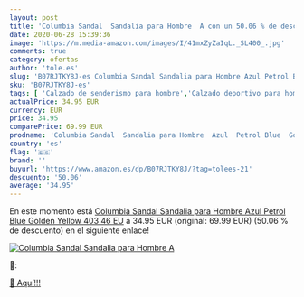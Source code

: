 ```yaml
---
layout: post
title: 'Columbia Sandal  Sandalia para Hombre  A con un 50.06 % de descuento'
date: 2020-06-28 15:39:36
image: 'https://m.media-amazon.com/images/I/41mxZyZaIqL._SL400_.jpg'
comments: true
category: ofertas
author: 'tole.es'
slug: 'B07RJTKY8J-es Columbia Sandal Sandalia para Hombre Azul Petrol Blue...'
sku: 'B07RJTKY8J-es'
tags: [ 'Calzado de senderismo para hombre','Calzado deportivo para hombre','Chanclas y sandalias de piscina para hombre','Zapatillas de senderismo para hombre','Zapatillas y calzado deportivo para hombre','Zapatos','Zapatos para hombre','Zapatos y complementos','sandalia', ]
actualPrice: 34.95 EUR
currency: EUR
price: 34.95
comparePrice: 69.99 EUR
prodname: 'Columbia Sandal  Sandalia para Hombre  Azul  Petrol Blue  Golden Yellow 403   46 EU'
country: 'es'
flag: '🇪🇸'
brand: ''
buyurl: 'https://www.amazon.es/dp/B07RJTKY8J/?tag=tolees-21'
descuento: '50.06'
average: '34.95'
---
```


En este momento está [Columbia Sandal  Sandalia para Hombre  Azul  Petrol Blue  Golden Yellow 403   46 EU](https://www.amazon.es/dp/B07RJTKY8J/?tag=tolees-21) a 34.95 EUR (original: 69.99 EUR) (50.06 %  de descuento) en el siguiente enlace!

[![Columbia Sandal  Sandalia para Hombre  A](https://m.media-amazon.com/images/I/41mxZyZaIqL._SL400_.jpg)](https://www.amazon.es/dp/B07RJTKY8J/?tag=tolees-21)

🔎:


[🛒 Aquí!!!](https://www.amazon.es/dp/B07RJTKY8J/?tag=tolees-21)

